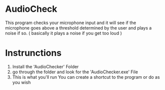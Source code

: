# AudioCheck
This program checks your microphone input and it will see if the microphone goes above a threshold determined by the user and plays a noise if so. ( basically it plays a noise if you get too loud )


# Instrunctions
1. Install the 'AudioChecker' Folder 
2. go through the folder and look for the 'AudioChecker.exe' File
3. This is what you'll run You can create a shortcut to the program or do as you wish 
